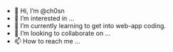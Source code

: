 - 👋 Hi, I’m @ch0sn
- 👀 I’m interested in ...
- 🌱 I’m currently learning to get into web-app coding.
- 💞️ I’m looking to collaborate on ...
- 📫 How to reach me ...

<!---
ch0sn/ch0sn is a ✨ special ✨ repository because its `README.md` (this file) appears on your GitHub profile.
You can click the Preview link to take a look at your changes.
--->
